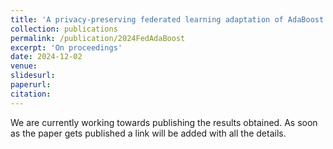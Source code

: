 ```yaml
---
title: 'A privacy-preserving federated learning adaptation of AdaBoost via knowledge distillation'
collection: publications
permalink: /publication/2024FedAdaBoost
excerpt: 'On proceedings'
date: 2024-12-02
venue: 
slidesurl: 
paperurl: 
citation: 
---
```


We are currently working towards publishing the results obtained. As soon as the paper gets published a link will be added with all the details. 